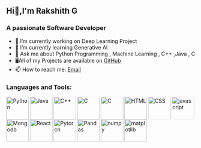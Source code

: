   ##        Hi👋,I'm Rakshith G

   ### A passionate Software Developer

- 🔭 I’m currently working on Deep Learning Project
- 🌱 I’m currently learning Generative AI
- 💬 Ask me about Python Programming , Machine Learning , C++ ,Java , C
- 🖥All of my Projects are available on [GitHub](https://github.com/Rakshithg6)
- 📫 How to reach me: [Email](mailto:rakshithg.6113@gmail.com)

### Languages and Tools:
<img align="left" alt="Python" width="60px" img src="https://cdn.jsdelivr.net/gh/devicons/devicon@latest/icons/python/python-original-wordmark.svg" />
<img align="left" alt="Java" width="60px" img src="https://cdn.jsdelivr.net/gh/devicons/devicon@latest/icons/java/java-original-wordmark.svg" />
<img align="left" alt="C++" width="60px" img src="https://cdn.jsdelivr.net/gh/devicons/devicon@latest/icons/cplusplus/cplusplus-original.svg" />
<img align="left" alt="C" width="60px" img src="https://cdn.jsdelivr.net/gh/devicons/devicon@latest/icons/c/c-original.svg" />
<img align="left" alt="C" width="60px" img src="https://cdn.jsdelivr.net/gh/devicons/devicon@latest/icons/arduino/arduino-original-wordmark.svg" />
<img align="left" alt="HTML" width="60px" img src="https://cdn.jsdelivr.net/gh/devicons/devicon@latest/icons/html5/html5-original.svg" />
<img align="left" alt="CSS" width="60px" img src="https://cdn.jsdelivr.net/gh/devicons/devicon@latest/icons/css3/css3-original.svg" />
<img align="left" alt="javascript" width="60px" img src="https://cdn.jsdelivr.net/gh/devicons/devicon@latest/icons/javascript/javascript-original.svg" />
<img align="left" alt="Mongodb" width="60px" img src="https://cdn.jsdelivr.net/gh/devicons/devicon@latest/icons/mongodb/mongodb-plain-wordmark.svg" />
<img align="left" alt="React" width="60px" img src="https://cdn.jsdelivr.net/gh/devicons/devicon@latest/icons/react/react-original-wordmark.svg" />       
<img align="left" alt="Pytorch" width="60px" img src="https://cdn.jsdelivr.net/gh/devicons/devicon@latest/icons/pytorch/pytorch-original.svg" />
<img align="left" alt="Pandas" width="60px" img src="https://cdn.jsdelivr.net/gh/devicons/devicon@latest/icons/pandas/pandas-original-wordmark.svg" />
<img align="left" alt="numpy" width="60px" img src="https://cdn.jsdelivr.net/gh/devicons/devicon@latest/icons/numpy/numpy-original.svg" />
<img align="left" alt="matplotlib" width="60px" img src="https://cdn.jsdelivr.net/gh/devicons/devicon@latest/icons/matplotlib/matplotlib-original.svg" />
          


          

          

          

          


